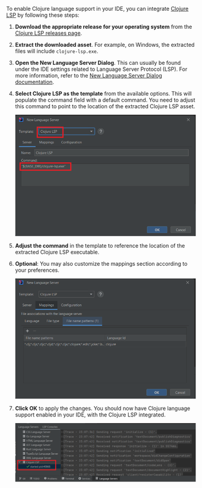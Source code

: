 To enable Clojure language support in your IDE, you can integrate [Clojure LSP](https://clojure-lsp.io/) by following these steps:

1. **Download the appropriate release for your operating system** from the [Clojure LSP releases page](https://github.com/clojure-lsp/clojure-lsp/releases).

2. **Extract the downloaded asset**. For example, on Windows, the extracted files will include `clojure-lsp.exe`.

3. **Open the New Language Server Dialog**. This can usually be found under the IDE settings related to Language Server Protocol (LSP). For more information, refer to the [New Language Server Dialog documentation](../UserDefinedLanguageServer.md#new-language-server-dialog).

4. **Select Clojure LSP as the template** from the available options. This will populate the command field with a default command. You need to adjust this command to point to the location of the extracted Clojure LSP asset.

   ![Clojure LS template](../images/user-defined-ls/ClojureLSPTemplate.png)

5. **Adjust the command** in the template to reference the location of the extracted Clojure LSP executable.

6. **Optional**: You may also customize the mappings section according to your preferences.

   ![Clojure LS template mappings](../images/user-defined-ls/ClojureLSPTemplateMappings.png)

7. **Click OK** to apply the changes. You should now have Clojure language support enabled in your IDE, with the Clojure LSP integrated.

   ![Clojure LSP in LSP Console](../images/user-defined-ls/ClojureLSPInLSPConsole.png)